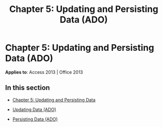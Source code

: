 ﻿---
title: 'Chapter 5: Updating and Persisting Data (ADO)'
TOCTitle: 'Chapter 5: Updating and Persisting Data'
ms:assetid: afbad965-978d-4af6-96db-e21004a70b84
ms:mtpsurl: https://msdn.microsoft.com/en-us/library/JJ249837(v=office.15)
ms:contentKeyID: 48547103
ms.date: 09/18/2015
mtps_version: v=office.15
---

# Chapter 5: Updating and Persisting Data (ADO)


**Applies to**: Access 2013 | Office 2013

## In this section

  - [Chapter 5: Updating and Persisting Data](chapter-5-updating-and-persisting-data.md)

  - [Updating Data (ADO)](updating-data-ado.md)

  - [Persisting Data (ADO)](persisting-data-ado.md)

